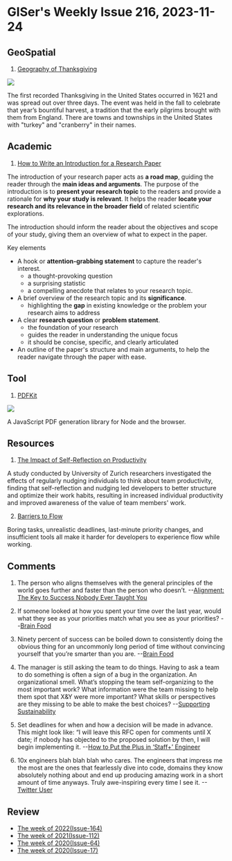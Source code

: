 # GISer's Weekly Issue 216, 2023-11-24

## GeoSpatial

1. [Geography of Thanksgiving](https://www.geographyrealm.com/geography-thanksgiving/)

![](https://www.geographyrealm.com/wp-content/uploads/2014/11/cb14-ff25_thanksgiving_graphic.png)

The first recorded Thanksgiving in the United States occurred in 1621 and was spread out over three days. The event was held in the fall to celebrate that year’s bountiful harvest, a tradition that the early pilgrims brought with them from England. There are towns and townships in the United States with "turkey" and "cranberry" in their names.

## Academic

1. [How to Write an Introduction for a Research Paper](https://typeset.io/resources/research-paper-introduction/)

The introduction of your research paper acts as **a road map**, guiding the reader through the **main ideas and arguments**. The purpose of the introduction is to **present your research topic** to the readers and provide a rationale for **why your study is relevant**. It helps the reader **locate your research and its relevance in the broader field** of related scientific explorations.

The introduction should inform the reader about the objectives and scope of your study, giving them an overview of what to expect in the paper.

Key elements

- A hook or **attention-grabbing statement** to capture the reader's interest.
  - a thought-provoking question
  - a surprising statistic
  - a compelling anecdote that relates to your research topic.
- A brief overview of the research topic and its **significance**.
  - highlighting the **gap** in existing knowledge or the problem your research aims to address
- A clear **research question** or **problem statement**.
  - the foundation of your research
  - guides the reader in understanding the unique focus
  - it should be concise, specific, and clearly articulated
- An outline of the paper's structure and main arguments, to help the reader navigate through the paper with ease.

## Tool

1. [PDFKit](https://github.com/foliojs/pdfkit)

![](https://res.cloudinary.com/cpress/image/upload/w_1280,e_sharpen:60,q_auto/vz7rbsz4bgwavgouoadl.jpg)

A JavaScript PDF generation library for Node and the browser.

## Resources

1. [The Impact of Self-Reflection on Productivity](https://newsletter.getdx.com/p/self-reflection-developer-productivity)

A study conducted by University of Zurich researchers investigated the effects of regularly nudging individuals to think about team productivity, finding that self-reflection and nudging led developers to better structure and optimize their work habits, resulting in increased individual productivity and improved awareness of the value of team members' work.

2. [Barriers to Flow](https://newsletter.getdx.com/p/barriers-to-flow-state)

Boring tasks, unrealistic deadlines, last-minute priority changes, and insufficient tools all make it harder for developers to experience flow while working.

## Comments

1. The person who aligns themselves with the general principles of the world goes further and faster than the person who doesn’t.
   --[Alignment: The Key to Success Nobody Ever Taught You](https://fs.blog/alignment/)

2. If someone looked at how you spent your time over the last year, would what they see as your priorities match what you see as your priorities?
   --[Brain Food](https://fs.blog/brain-food/november-19-2023/)

3. Ninety percent of success can be boiled down to consistently doing the obvious thing for an uncommonly long period of time without convincing yourself that you’re smarter than you are.
   --[Brain Food](https://fs.blog/brain-food/november-19-2023/)

4. The manager is still asking the team to do things. Having to ask a team to do something is often a sign of a bug in the organization. An organizational smell. What’s stopping the team self-organizing to the most important work? What information were the team missing to help them spot that X&Y were more important? What skills or perspectives are they missing to be able to make the best choices?
   --[Supporting Sustainability](https://benjiweber.co.uk/blog/2022/01/30/supporting-sustainability/)

5. Set deadlines for when and how a decision will be made in advance. This might look like: “I will leave this RFC open for comments until X date; if nobody has objected to the proposed solution by then, I will begin implementing it.
   --[How to Put the Plus in ‘Staff+’ Engineer](https://github.com/readme/guides/staff-engineers)

6. 10x engineers blah blah blah who cares. The engineers that impress me the most are the ones that fearlessly dive into code, domains they know absolutely nothing about and end up producing amazing work in a short amount of time anyways. Truly awe-inspiring every time I see it.
   --[Twitter User](https://nitter.net/mitchellh/status/1727735093001916492)

## Review

- [The week of 2022(Issue-164)](../2022/issue-164.md)
- [The week of 2021(Issue-112)](../2021/issue-112.md)
- [The week of 2020(Issue-64)](../2020/issue-64.md)
- [The week of 2020(Issue-17)](../2019/issue-17.md)

